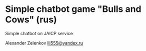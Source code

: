 # Simple chatbot game "Bulls and Cows" (rus)

Simple chatbot on JAICP service

Alexander Zelenkov lll555@yandex.ru